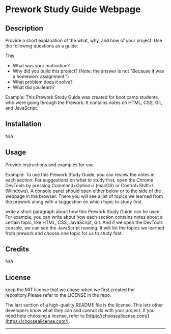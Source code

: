 # Prework Study Guide Webpage

## Description

Provide a short explanation of the what, why, and how of your project. Use the following questions as a guide:

This 

- What was your motivation?
- Why did you build this project? (Note: the answer is not "Because it was a homework assignment.")
- What problem does it solve?
- What did you learn?

Example: This Prework Study Guide was created for boot camp students who were going through the Prework. It contains notes on HTML, CSS, Git, and JavaScript.


## Installation

N/A

## Usage

Provide instructions and examples for use. 

Example: To use this Prework Study Guide, you can review the notes in each section. For suggestions on what to study first, open the Chrome DevTools by pressing Command+Option+I (macOS) or Control+Shift+I (Windows). A console panel should open either below or to the side of the webpage in the browser. There you will see a list of topics we learned from the prework along with a suggestion on which topic to study first.

write a short paragraph about how this Prework Study Guide can be used. For example, you can write about how each section contains notes about a certain topic, like HTML, CSS, JavaScript, Git. And if we open the DevTools console, we can see the JavaScript running. It will list the topics we learned from prework and choose one topic for us to study first.

## Credits

N/A

## License

keep the MIT license that we chose when we first created the repository.Please refer to the LICENSE in the repo.

The last section of a high-quality README file is the license. This lets other developers know what they can and cannot do with your project. If you need help choosing a license, refer to [https://choosealicense.com/](https://choosealicense.com/).

---